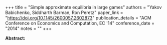 +++
title = "Simple approximate equilibria in large games"
authors = "Yakov Babichenko, Siddharth Barman, Ron Peretz"
paper_link = "https://doi.org/10.1145/2600057.2602873"
publication_details = "ACM Conference on Economics and Computation,  EC '14"
conference_date = "2014"
notes = ""
+++

<b>Abstract:</b>
